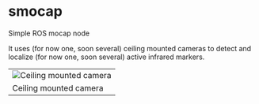 # smocap
Simple ROS mocap node

It uses (for now one, soon several) ceiling mounted cameras to detect and localize (for now one, soon several) active infrared markers.


<table>
  <tr>
  <td><img src="https://lh3.googleusercontent.com/tCTIfM7ZaEhHrULSoyVhFjvWaoTqBB_1AV7KveCFVZtYjbAiAw20-sRGrXfkbb6KBbXPEyhvNouqRaWy1sl0tTxhCIwPHnnQHcmTH30km8BVBgdG9hBKW6kX9vr3mUig-cYzz3QihUuoHUrwYKtv3oeGKoZ4FpICjQ-v2sRVUN7F6JcY2cXpOIR_QV633TJqLkOx3RW0e94nRUQLz-tdG8u2BxGE5R7nZYlXXT-glnFkMeXNf8QdnsBQsCqhTlo3uULyBpLUYP7DrGAFnf663E6jticlFgIYkC624nLbEWjy9rq2vjNVQwC4uF4gJOJT26Yn9tVfF8hPMj_9Riwg3IGHtaEN3z_38LJOjgdwOgEfk3YLPVwXaaIKp9TLMkPL9mudmOtQKPKs9yDwuowiRFbDhb-EozE5F7pfHnPVKS5hZzJ3zkmhj8L6lj5dMhxuP9mmmkYpyaX1iL_ZakKDBBfjkkhhMd6s8jo-bhoh5abNnHuM8CyHjxTixVxmTyp-HELGCchEEeQmNYlR6R99fdNw_4iiz1A0I-n5gs-Awe1zGSAYHMD6Gx8sSPYJlTEI3v934qqCR2y5mRZDuWPqf0o-x5Qey3DbnwOrvVMlylM=w587-h782-no" alt="Ceiling mounted camera" /></td>
  </tr>
  <tr>
	<td>Ceiling mounted camera</td> 
  </tr>
  </table>


